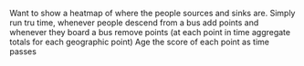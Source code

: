 Want to show a heatmap of where the people sources and sinks are. 
Simply run tru time, whenever people descend from a bus add points and whenever they board a bus remove points (at each point in time aggregate totals for each geographic point)
Age the score of each point as time passes

